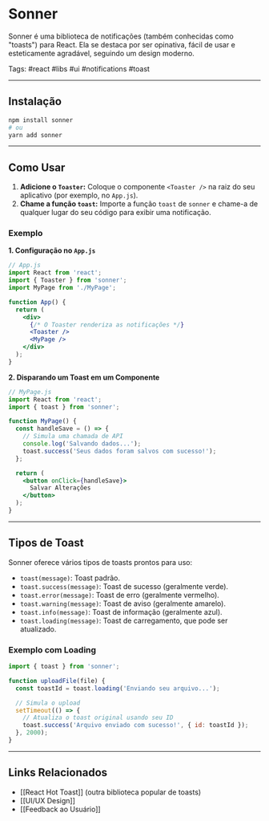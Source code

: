 # Sonner

Sonner é uma biblioteca de notificações (também conhecidas como "toasts") para React. Ela se destaca por ser opinativa, fácil de usar e esteticamente agradável, seguindo um design moderno.

Tags: #react #libs #ui #notifications #toast

---

## Instalação

```bash
npm install sonner
# ou
yarn add sonner
```

---

## Como Usar

1.  **Adicione o `Toaster`:** Coloque o componente `<Toaster />` na raiz do seu aplicativo (por exemplo, no `App.js`).
2.  **Chame a função `toast`:** Importe a função `toast` de `sonner` e chame-a de qualquer lugar do seu código para exibir uma notificação.

### Exemplo

**1. Configuração no `App.js`**

```jsx
// App.js
import React from 'react';
import { Toaster } from 'sonner';
import MyPage from './MyPage';

function App() {
  return (
    <div>
      {/* O Toaster renderiza as notificações */}
      <Toaster />
      <MyPage />
    </div>
  );
}
```

**2. Disparando um Toast em um Componente**

```jsx
// MyPage.js
import React from 'react';
import { toast } from 'sonner';

function MyPage() {
  const handleSave = () => {
    // Simula uma chamada de API
    console.log('Salvando dados...');
    toast.success('Seus dados foram salvos com sucesso!');
  };

  return (
    <button onClick={handleSave}>
      Salvar Alterações
    </button>
  );
}
```

---

## Tipos de Toast

Sonner oferece vários tipos de toasts prontos para uso:

- `toast(message)`: Toast padrão.
- `toast.success(message)`: Toast de sucesso (geralmente verde).
- `toast.error(message)`: Toast de erro (geralmente vermelho).
- `toast.warning(message)`: Toast de aviso (geralmente amarelo).
- `toast.info(message)`: Toast de informação (geralmente azul).
- `toast.loading(message)`: Toast de carregamento, que pode ser atualizado.

### Exemplo com Loading

```jsx
import { toast } from 'sonner';

function uploadFile(file) {
  const toastId = toast.loading('Enviando seu arquivo...');

  // Simula o upload
  setTimeout(() => {
    // Atualiza o toast original usando seu ID
    toast.success('Arquivo enviado com sucesso!', { id: toastId });
  }, 2000);
}
```

---

## Links Relacionados

- [[React Hot Toast]] (outra biblioteca popular de toasts)
- [[UI/UX Design]]
- [[Feedback ao Usuário]]
